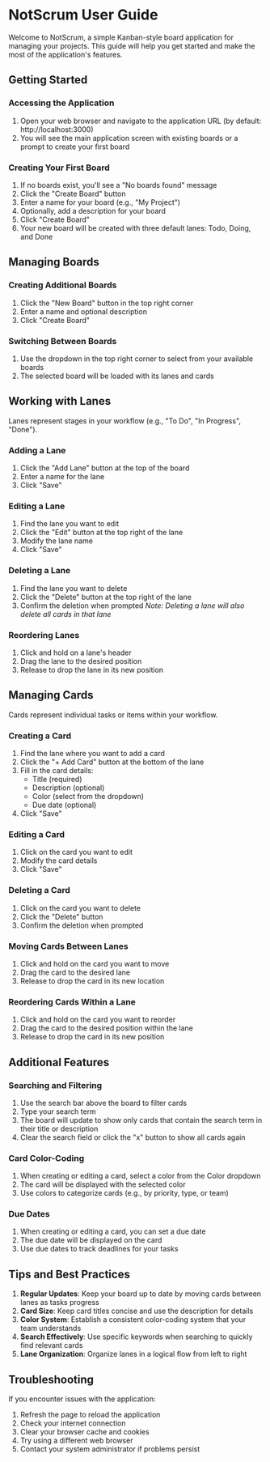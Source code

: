 # NotScrum User Guide

Welcome to NotScrum, a simple Kanban-style board application for managing your projects. This guide will help you get started and make the most of the application's features.

## Getting Started

### Accessing the Application

1. Open your web browser and navigate to the application URL (by default: http://localhost:3000)
2. You will see the main application screen with existing boards or a prompt to create your first board

### Creating Your First Board

1. If no boards exist, you'll see a "No boards found" message
2. Click the "Create Board" button
3. Enter a name for your board (e.g., "My Project")
4. Optionally, add a description for your board
5. Click "Create Board"
6. Your new board will be created with three default lanes: Todo, Doing, and Done

## Managing Boards

### Creating Additional Boards

1. Click the "New Board" button in the top right corner
2. Enter a name and optional description
3. Click "Create Board"

### Switching Between Boards

1. Use the dropdown in the top right corner to select from your available boards
2. The selected board will be loaded with its lanes and cards

## Working with Lanes

Lanes represent stages in your workflow (e.g., "To Do", "In Progress", "Done").

### Adding a Lane

1. Click the "Add Lane" button at the top of the board
2. Enter a name for the lane
3. Click "Save"

### Editing a Lane

1. Find the lane you want to edit
2. Click the "Edit" button at the top right of the lane
3. Modify the lane name
4. Click "Save"

### Deleting a Lane

1. Find the lane you want to delete
2. Click the "Delete" button at the top right of the lane
3. Confirm the deletion when prompted
   *Note: Deleting a lane will also delete all cards in that lane*

### Reordering Lanes

1. Click and hold on a lane's header
2. Drag the lane to the desired position
3. Release to drop the lane in its new position

## Managing Cards

Cards represent individual tasks or items within your workflow.

### Creating a Card

1. Find the lane where you want to add a card
2. Click the "+ Add Card" button at the bottom of the lane
3. Fill in the card details:
   - Title (required)
   - Description (optional)
   - Color (select from the dropdown)
   - Due date (optional)
4. Click "Save"

### Editing a Card

1. Click on the card you want to edit
2. Modify the card details
3. Click "Save"

### Deleting a Card

1. Click on the card you want to delete
2. Click the "Delete" button
3. Confirm the deletion when prompted

### Moving Cards Between Lanes

1. Click and hold on the card you want to move
2. Drag the card to the desired lane
3. Release to drop the card in its new location

### Reordering Cards Within a Lane

1. Click and hold on the card you want to reorder
2. Drag the card to the desired position within the lane
3. Release to drop the card in its new position

## Additional Features

### Searching and Filtering

1. Use the search bar above the board to filter cards
2. Type your search term
3. The board will update to show only cards that contain the search term in their title or description
4. Clear the search field or click the "x" button to show all cards again

### Card Color-Coding

1. When creating or editing a card, select a color from the Color dropdown
2. The card will be displayed with the selected color
3. Use colors to categorize cards (e.g., by priority, type, or team)

### Due Dates

1. When creating or editing a card, you can set a due date
2. The due date will be displayed on the card
3. Use due dates to track deadlines for your tasks

## Tips and Best Practices

1. **Regular Updates**: Keep your board up to date by moving cards between lanes as tasks progress
2. **Card Size**: Keep card titles concise and use the description for details
3. **Color System**: Establish a consistent color-coding system that your team understands
4. **Search Effectively**: Use specific keywords when searching to quickly find relevant cards
5. **Lane Organization**: Organize lanes in a logical flow from left to right

## Troubleshooting

If you encounter issues with the application:

1. Refresh the page to reload the application
2. Check your internet connection
3. Clear your browser cache and cookies
4. Try using a different web browser
5. Contact your system administrator if problems persist